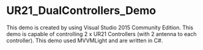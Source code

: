 # UR21_DualControllers_Demo

This demo is created by using Visual Studio 2015 Community Edition.
This demo is capable of controlling 2 x UR21 Controllers (with 2 antenna to each controller).
This demo used MVVMLight and are written in C#.
